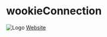 wookieConnection
================
![Logo](../develop/wc_logo.png)
[Website](http://biogene.github.com/wookieConnection)
